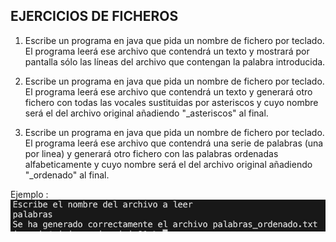 ## EJERCICIOS DE FICHEROS

1. Escribe un programa en java que pida un nombre de fichero por teclado. El programa leerá ese archivo que contendrá un texto y mostrará por pantalla sólo las líneas del archivo que contengan la palabra introducida.

2. Escribe un programa en java que pida un nombre de fichero por teclado. El programa leerá ese archivo que contendrá un texto y generará otro fichero con todas las vocales sustituidas por asteriscos y cuyo nombre será el del archivo original añadiendo "_asteriscos" al final.

3. Escribe un programa en java que pida un nombre de fichero por teclado. El programa leerá ese archivo que contendrá una serie de palabras (una por linea) y generará otro fichero con las palabras ordenadas alfabeticamente y cuyo nombre será el del archivo original añadiendo "_ordenado" al final.


  Ejemplo :
  ![Ejercicio1](_resources/ejercicio_1.jpg)

